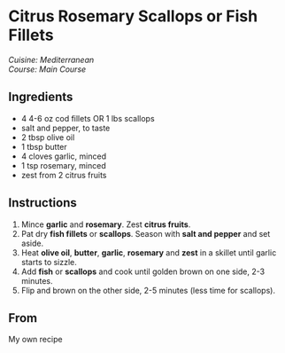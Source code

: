 # Citrus Rosemary Scallops or Fish Fillets

_Cuisine:  Mediterranean_<br />
_Course:  Main Course_

## Ingredients

- 4 4-6 oz cod fillets OR 1 lbs scallops
- salt and pepper, to taste
- 2 tbsp olive oil
- 1 tbsp butter
- 4 cloves garlic, minced
- 1 tsp rosemary, minced
- zest from 2 citrus fruits

## Instructions

1. Mince **garlic** and **rosemary**.  Zest **citrus fruits**.
1. Pat dry **fish fillets** or **scallops**.  Season with **salt and pepper** and set aside.
1. Heat **olive oil**, **butter**, **garlic**, **rosemary** and **zest** in a skillet until garlic starts to sizzle.
1. Add **fish** or **scallops** and cook until golden brown on one side, 2-3 minutes.
1. Flip and brown on the other side, 2-5 minutes (less time for scallops). 

## From

My own recipe